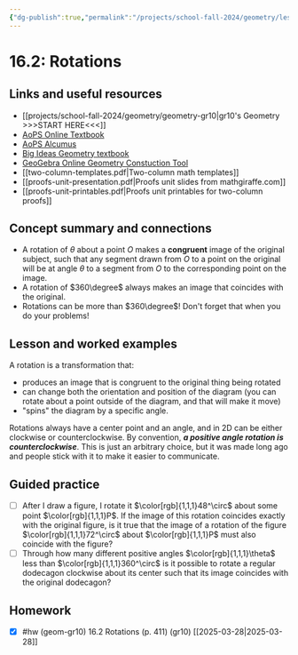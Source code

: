 ```yaml
---
{"dg-publish":true,"permalink":"/projects/school-fall-2024/geometry/lessons/16-2-rotations/"}
---
```



#  16.2: Rotations

## Links and useful resources 

- [[projects/school-fall-2024/geometry/geometry-gr10\|gr10's Geometry >>>START HERE<<<]]
- [AoPS Online Textbook](https://artofproblemsolving.com/ebooks/intro-geometry-ebook/c0toc)
- [AoPS Alcumus](https://artofproblemsolving.com/teacher/students)
- [Big Ideas Geometry textbook](https://bim.easyaccessmaterials.com/?level=12)
- [GeoGebra Online Geometry Constuction Tool](https://www.geogebra.org/geometry?lang=en/)
- [[two-column-templates.pdf|Two-column math templates]]
- [[proofs-unit-presentation.pdf|Proofs unit slides from mathgiraffe.com]]
- [[proofs-unit-printables.pdf|Proofs unit printables for two-column proofs]]



## Concept summary and connections


- A rotation of $\theta$ about a point $O$ makes a **congruent** image of the original subject, such that any segment drawn from $O$ to a point on the original will be at angle $\theta$ to a segment from $O$ to the corresponding point on the image. 
- A rotation of $360\degree$ always makes an image that coincides with the original. 
- Rotations can be more than $360\degree$! Don't forget that when you do your problems! 

## Lesson and worked examples

 A rotation is a transformation that:
 - produces an image that is congruent to the original thing being rotated
 - can change both the orientation and position of the diagram (you can rotate about a point outside of the diagram, and that will make it move)
 - "spins" the diagram by a specific angle.

Rotations always have a center point and an angle, and in 2D can be either clockwise or counterclockwise. By convention, ***a positive angle rotation is counterclockwise***. This is just an arbitrary choice, but it was made long ago and people stick with it to make it easier to communicate.

## Guided practice


- [ ] After I draw a figure, I rotate it $\color[rgb]{1,1,1}48^\circ$ about some point $\color[rgb]{1,1,1}P$. If the image of this rotation coincides exactly with the original figure, is it true that the image of a rotation of the figure $\color[rgb]{1,1,1}72^\circ$ about $\color[rgb]{1,1,1}P$ must also coincide with the figure?   
- [ ] Through how many different positive angles $\color[rgb]{1,1,1}\theta$ less than $\color[rgb]{1,1,1}360^\circ$ is it possible to rotate a regular dodecagon clockwise about its center such that its image coincides with the original dodecagon?   

## Homework


- [x] #hw (geom-gr10) 16.2 Rotations  (p. 411) (gr10) [[2025-03-28\|2025-03-28]]


